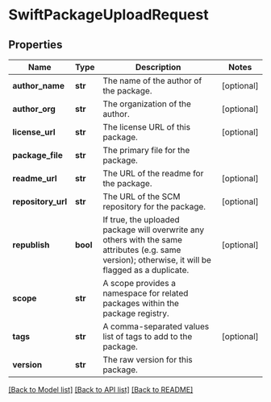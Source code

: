 # SwiftPackageUploadRequest

## Properties
Name | Type | Description | Notes
------------ | ------------- | ------------- | -------------
**author_name** | **str** | The name of the author of the package. | [optional] 
**author_org** | **str** | The organization of the author. | [optional] 
**license_url** | **str** | The license URL of this package. | [optional] 
**package_file** | **str** | The primary file for the package. | 
**readme_url** | **str** | The URL of the readme for the package. | [optional] 
**repository_url** | **str** | The URL of the SCM repository for the package. | [optional] 
**republish** | **bool** | If true, the uploaded package will overwrite any others with the same attributes (e.g. same version); otherwise, it will be flagged as a duplicate. | [optional] 
**scope** | **str** | A scope provides a namespace for related packages within the package registry. | 
**tags** | **str** | A comma-separated values list of tags to add to the package. | [optional] 
**version** | **str** | The raw version for this package. | 

[[Back to Model list]](../README.md#documentation-for-models) [[Back to API list]](../README.md#documentation-for-api-endpoints) [[Back to README]](../README.md)


